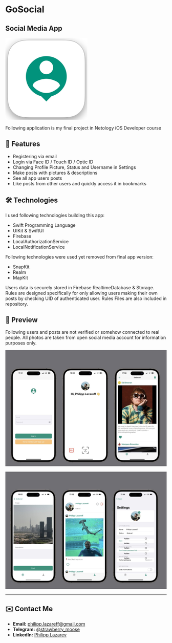 # GoSocial
## Social Media App


[![GoSocial](https://github.com/lord-anonymoose/social-media-app/blob/main/AppIconForReadme.png)](https://github.com/lord-anonymoose/social-media-app/tree/develop)

Following application is my final project in Netology iOS Developer course

## 🚀 Features

- Registering via email
- Login via Face ID / Touch ID / Optic ID
- Changing Profile Picture, Status and Username in Settings
- Make posts with pictures & descriptions
- See all app users posts
- Like posts from other users and quickly access it in bookmarks


## 🛠️ Technologies

I used following technologies building this app:
- Swift Programming Language
- UIKit & SwiftUI
- Firebase 
- LocalAuthorizationService
- LocalNotificationService

Following technologies were used yet removed from final app version:
- SnapKit
- Realm
- MapKit

Users data is securely stored in Firebase RealtimeDatabase & Storage. Rules are designed specifically for only allowing users making their own posts by checking UID of authenticated user. Rules Files are also included in repository.

## 👀 Preview

Following users and posts are not verified or somehow connected to real people. All photos are taken from open social media account for information purposes only.

[![Preview1](https://github.com/lord-anonymoose/social-media-app/blob/main/Preview1.jpg)](https://github.com/lord-anonymoose/social-media-app/)

[![Preview2](https://github.com/lord-anonymoose/social-media-app/blob/main/Preview2.jpg)](https://github.com/lord-anonymoose/social-media-app/)

---
## ✉️ **Contact Me**
- **Email:** philipp.lazareff@gmail.com
- **Telegram:** [@strawberry_moose](https://t.me/strawberry_moose)
- **LinkedIn:** [Philipp Lazarev](https://www.linkedin.com/in/philipp-lazarev-782b14167/)
